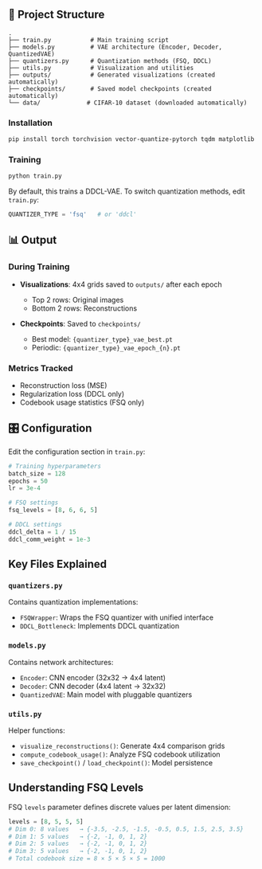 ## 📁 Project Structure

```
.
├── train.py           # Main training script
├── models.py          # VAE architecture (Encoder, Decoder, QuantizedVAE)
├── quantizers.py      # Quantization methods (FSQ, DDCL)
├── utils.py           # Visualization and utilities
├── outputs/           # Generated visualizations (created automatically)
├── checkpoints/       # Saved model checkpoints (created automatically)
└── data/             # CIFAR-10 dataset (downloaded automatically)
```

### Installation

```bash
pip install torch torchvision vector-quantize-pytorch tqdm matplotlib
```

### Training

```bash
python train.py
```

By default, this trains a DDCL-VAE. To switch quantization methods, edit `train.py`:

```python
QUANTIZER_TYPE = 'fsq'   # or 'ddcl'
```

## 📊 Output

### During Training
- **Visualizations**: 4x4 grids saved to `outputs/` after each epoch
  - Top 2 rows: Original images
  - Bottom 2 rows: Reconstructions
  
- **Checkpoints**: Saved to `checkpoints/`
  - Best model: `{quantizer_type}_vae_best.pt`
  - Periodic: `{quantizer_type}_vae_epoch_{n}.pt`

### Metrics Tracked
- Reconstruction loss (MSE)
- Regularization loss (DDCL only)
- Codebook usage statistics (FSQ only)

## 🎛️ Configuration

Edit the configuration section in `train.py`:

```python
# Training hyperparameters
batch_size = 128
epochs = 50
lr = 3e-4

# FSQ settings
fsq_levels = [8, 6, 6, 5]

# DDCL settings
ddcl_delta = 1 / 15
ddcl_comm_weight = 1e-3
```

## Key Files Explained

### `quantizers.py`
Contains quantization implementations:
- `FSQWrapper`: Wraps the FSQ quantizer with unified interface
- `DDCL_Bottleneck`: Implements DDCL quantization

### `models.py`
Contains network architectures:
- `Encoder`: CNN encoder (32x32 → 4x4 latent)
- `Decoder`: CNN decoder (4x4 latent → 32x32)
- `QuantizedVAE`: Main model with pluggable quantizers

### `utils.py`
Helper functions:
- `visualize_reconstructions()`: Generate 4x4 comparison grids
- `compute_codebook_usage()`: Analyze FSQ codebook utilization
- `save_checkpoint()` / `load_checkpoint()`: Model persistence

## Understanding FSQ Levels

FSQ `levels` parameter defines discrete values per latent dimension:

```python
levels = [8, 5, 5, 5]
# Dim 0: 8 values   → {-3.5, -2.5, -1.5, -0.5, 0.5, 1.5, 2.5, 3.5}
# Dim 1: 5 values   → {-2, -1, 0, 1, 2}
# Dim 2: 5 values   → {-2, -1, 0, 1, 2}
# Dim 3: 5 values   → {-2, -1, 0, 1, 2}
# Total codebook size = 8 × 5 × 5 × 5 = 1000
```